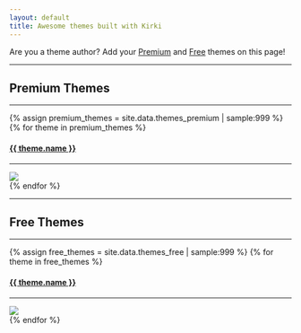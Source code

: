 ```yaml
---
layout: default
title: Awesome themes built with Kirki
---
```


<div class="callout success">
	<p>Are you a theme author? Add your <a href="https://github.com/aristath/kirki/edit/master/docs/_data/themes_premium.yml" target="_blank">Premium</a> and <a href="https://github.com/aristath/kirki/edit/master/docs/_data/themes_free.yml" target="_blank">Free</a> themes on this page!</p>
</div>

<hr>
<h2>Premium Themes</h2>
<hr>
<div class="awesome-themes grid-x grid-padding-x">
	<!-- Themes are ordered randomly using Jekyll's "sample" filter. -->
	{% assign premium_themes = site.data.themes_premium | sample:999 %}
    {% for theme in premium_themes %}
		<div class="cell item">
			<div class="inner">
				<a href="{{ theme.url }}{% if 'ThemeForest' == theme.market %}?ref=aristath{% endif %}" target="_blank">
					<h4>{{ theme.name }}</h4>
					<hr>
					<img src="{{ theme.thumb }}">
				</a>
			</div>
		</div>
	{% endfor %}
</div>

<hr>
<h2>Free Themes</h2>
<hr>
<div class="awesome-themes grid-x grid-padding-x">
	<!-- Themes are ordered randomly using Jekyll's "sample" filter. -->
	{% assign free_themes = site.data.themes_free | sample:999 %}
    {% for theme in free_themes %}
		<div class="cell item">
			<div class="inner">
				<a href="{{ theme.url }} target="_blank">
					<h4>{{ theme.name }}</h4>
					<hr>
					<img src="{{ theme.thumb }}">
				</a>
			</div>
		</div>
	{% endfor %}
</div>

